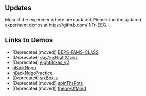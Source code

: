 ## Updates

Most of the experiments here are outdated. Please find the updated experiment demos at https://github.com/INTr-EEG.

## Links to Demos

- [Deprecated (moved)] [BEPS-PAMS-CLASS](BEPS-PAMS-CLASS/)
- [Deprecated] [dayAndNightCards](dayAndNightCards/)
- [Deprecated] [eightBoxes_v2](eightBoxes\_v2/)
- [nBackNogo](nBackNogo/)
- [nBackNogoPractice](nBackNogoPractice/)
- [Deprecated] [sixBoxes](sixBoxes/)
- [Deprecated (moved)] [spinThePots](spinThePots/)
- [Deprecated (moved)] [theoryOfMind](theoryOfMind/)

